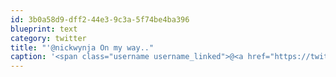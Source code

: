 ```yaml
---
id: 3b0a58d9-dff2-44e3-9c3a-5f74be4ba396
blueprint: text
category: twitter
title: "'@nickwynja On my way.."
caption: '<span class="username username_linked">@<a href="https://twitter.com/nickwynja" title="Nick Wynja">nickwynja</a></span> On my way..'
---
```

